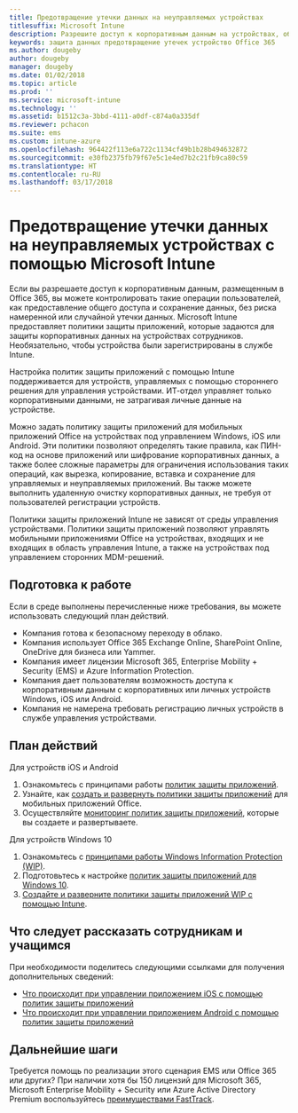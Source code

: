 ```yaml
---
title: Предотвращение утечки данных на неуправляемых устройствах
titlesuffix: Microsoft Intune
description: Разрешите доступ к корпоративным данным на устройствах, обеспечив защиту от утечки данных с помощью Microsoft Intune.
keywords: защита данных предотвращение утечек устройство Office 365
ms.author: dougeby
author: dougeby
manager: dougeby
ms.date: 01/02/2018
ms.topic: article
ms.prod: ''
ms.service: microsoft-intune
ms.technology: ''
ms.assetid: b1512c3a-3bbd-4111-a0df-c874a0a335df
ms.reviewer: pchacon
ms.suite: ems
ms.custom: intune-azure
ms.openlocfilehash: 964422f113e6a722c1134cf49b1b28b494632872
ms.sourcegitcommit: e30fb2375fb79f67e5c1e4ed7b2c21fb9ca80c59
ms.translationtype: HT
ms.contentlocale: ru-RU
ms.lasthandoff: 03/17/2018
---
```

# <a name="prevent-data-leaks-on-non-managed-devices-using-microsoft-intune"></a>Предотвращение утечки данных на неуправляемых устройствах с помощью Microsoft Intune

Если вы разрешаете доступ к корпоративным данным, размещенным в Office 365, вы можете контролировать такие операции пользователей, как предоставление общего доступа и сохранение данных, без риска намеренной или случайной утечки данных. Microsoft Intune предоставляет политики защиты приложений, которые задаются для защиты корпоративных данных на устройствах сотрудников. Необязательно, чтобы устройства были зарегистрированы в службе Intune. 

Настройка политик защиты приложений с помощью Intune поддерживается для устройств, управляемых с помощью стороннего решения для управления устройствами. ИТ-отдел управляет только корпоративными данными, не затрагивая личные данные на устройстве. 

Можно задать политику защиты приложений для мобильных приложений Office на устройствах под управлением Windows, iOS или Android. Эти политики позволяют определять такие правила, как ПИН-код на основе приложений или шифрование корпоративных данных, а также более сложные параметры для ограничения использования таких операций, как вырезка, копирование, вставка и сохранение для управляемых и неуправляемых приложений. Вы также можете выполнить удаленную очистку корпоративных данных, не требуя от пользователей регистрации устройств. 

Политики защиты приложений Intune не зависят от среды управления устройствами. Политики защиты приложений позволяют управлять мобильными приложениями Office на устройствах, входящих и не входящих в область управления Intune, а также на устройствах под управлением сторонних MDM-решений. 

## <a name="before-you-begin"></a>Подготовка к работе

Если в среде выполнены перечисленные ниже требования, вы можете использовать следующий план действий.
* Компания готова к безопасному переходу в облако.
* Компания использует Office 365 Exchange Online, SharePoint Online, OneDrive для бизнеса или Yammer.
* Компания имеет лицензии Microsoft 365, Enterprise Mobility + Security (EMS) и Azure Information Protection.
* Компания дает пользователям возможность доступа к корпоративным данным с корпоративных или личных устройств Windows, iOS или Android. 
* Компания не намерена требовать регистрацию личных устройств в службе управления устройствами. 

## <a name="action-plan"></a>План действий

Для устройств iOS и Android 

1. Ознакомьтесь с принципами работы [политик защиты приложений](app-protection-policy.md).
2. Узнайте, как [создать и развернуть политики защиты приложений](app-protection-policies.md) для мобильных приложений Office. 
3. Осуществляйте [мониторинг политик защиты приложений](app-protection-policies-monitor.md), которые вы создаете и развертываете. 

Для устройств Windows 10 

1. Ознакомьтесь с [принципами работы Windows Information Protection (WIP)](https://docs.microsoft.com/windows/threat-protection/windows-information-protection/protect-enterprise-data-using-wip). 
2. Подготовьтесь к настройке [политик защиты приложений для Windows 10](app-protection-policies-configure-windows-10.md).
3. [Создайте и разверните политики защиты приложений WIP с помощью Intune](windows-information-protection-policy-create.md).

## <a name="what-to-tell-employees-and-students"></a>Что следует рассказать сотрудникам и учащимся

При необходимости поделитесь следующими ссылками для получения дополнительных сведений: 
* [Что происходит при управлении приложением iOS с помощью политик защиты приложений](app-protection-enabled-apps-ios.md)
* [Что происходит при управлении приложением Android с помощью политик защиты приложений](app-protection-enabled-apps-android.md) 

## <a name="next-steps"></a>Дальнейшие шаги

Требуется помощь по реализации этого сценария EMS или Office 365 или других? При наличии хотя бы 150 лицензий для Microsoft 365, Microsoft Enterprise Mobility + Security или Azure Active Directory Premium воспользуйтесь [преимуществами FastTrack](https://docs.microsoft.com/enterprise-mobility-security/solutions/enterprise-mobility-fasttrack-program). 